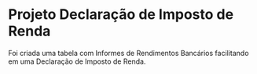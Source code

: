 # Projeto Declaração de Imposto de Renda
Foi criada uma tabela com Informes de Rendimentos Bancários facilitando em uma Declaração de Imposto de Renda.


